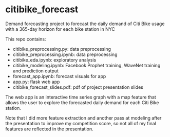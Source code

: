 # citibike_forecast

Demand forecasting project to forecast the daily demand of Citi Bike usage with a 365-day horizon for each bike station in NYC

This repo contains:

- citibike_preprocessing.py: data preprocessing
- citibike_preprocessing.ipynb: data preprocessing
- citibike_eda.ipynb: exploratory analysis
- citibike_modeling.ipynb: Facebook Prophet training, WaveNet training and prediction output
- forecast_app.ipynb: forecast visuals for app
- app.py: flask web app
- citibike_forecast_slides.pdf: pdf of project presentation slides

The web app is an interactive time series graph with a map feature that allows the user to explore the forecasted daily demand for each Citi Bike station.

Note that I did more feature extraction and another pass at modeling after the presentation to improve my competition score, so not all of my final features are reflected in the presentation.
